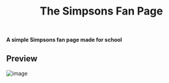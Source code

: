 <div align='center'><h1>The Simpsons Fan Page</h1>
</div>
<br>

**A simple Simpsons fan page made for school**



## Preview

![image](https://user-images.githubusercontent.com/92865037/226208558-69507235-3c22-4ccd-9fc3-b15eb10f4940.png)
